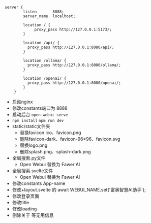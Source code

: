 ```nginx
server {
        listen       8888;
        server_name  localhost;

        location / {
             proxy_pass http://127.0.0.1:5173/;
        }

        location /api/ {
          proxy_pass http://127.0.0.1:8080/api/;
        }

        location /ollama/ {
          proxy_pass http://127.0.0.1:8080/ollama/;
        }

        location /openai/ {
          proxy_pass http://127.0.0.1:8080/openai/;
        }
    }
```

* 启动nginx
* 修改constants端口为 8888
* 启动后台 `open-webui serve`
* `npm install` `npm run dev`
* static/static文件夹
    * 替换favicon.ico、favicon.png
    * 删除favicon-dark、favicon-96*96、favicon.svg
    * 替换logo.png
    * 删除splash.png、splash-dark.png
* 全局搜索.py文件
  * Open Webui 替换为 Fawer AI
* 全局搜索.svelte文件
  * Open Webui 替换为 Fawer AI
* 修改constants App-name
* 修改+layout.svelte 的 await WEBUI_NAME.set('富奥智慧AI助手');
* 修改登录页面
* 修改title
* 修改loading
* 删除关于 等无用信息
